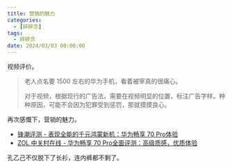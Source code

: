 ```yaml
---
title: 营销的魅力
categories: 
  - [碎碎念]
tags:
  - 碎碎念
date: 2024/03/03 00:00:00
---
```


视频评价。

> 老人点名要 1500 左右的华为手机，看着被宰真的很痛心。
>
> 对于视频，根据现行的广告法，需要在视频明显的位置，标注广告字样。种种原因，可能不会因为犯罪受到惩罚，那就摸摸良心。

再次感慨下，营销的魅力。

- [锋潮评测 - 表现全能的千元鸿蒙新机：华为畅享 70 Pro体验](https://www.bilibili.com/video/BV1aV41197Zh/?spm_id_from=333.337.search-card.all.click&vd_source=dde715d24e4fe38dc525c996ab020c1a)
- [ZOL 中关村在线 - 华为畅享 70 Pro全面评测：高级质感，优质体验](https://www.bilibili.com/video/BV1sa4y1m7de/?spm_id_from=333.337.search-card.all.click&vd_source=dde715d24e4fe38dc525c996ab020c1a)

孔乙己不仅脱下了长衫，连内裤都不剩了。